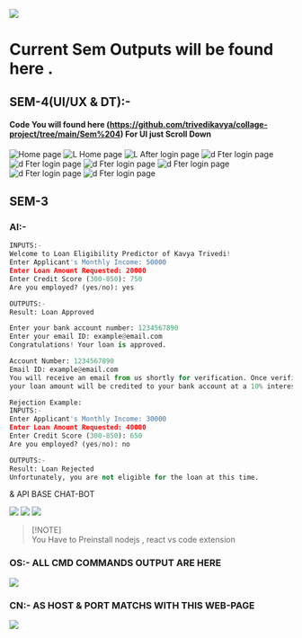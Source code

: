 
[![](https://visitcount.itsvg.in/api?id=trivedikavya&label=views&color=12&icon=8&pretty=false)](https://visitcount.itsvg.in)
# Current Sem Outputs will be found here .
## SEM-4(UI/UX & DT):-
#### Code You will found here (https://github.com/trivedikavya/collage-project/tree/main/Sem%204) For UI just Scroll Down
<img src="Sem 4/hlm.png" alt="Home page">
<img src="Sem 4/screencapture-127-0-0-1-3000-v0-gen-i-html-2025-03-24-11_18_03.png" alt="L Home page">
<img src="Sem 4/screencapture-127-0-0-1-3000-After-login-g-html-2025-03-29-00_26_43.png" alt="L After login page">
<img src="Sem 4/screencapture-127-0-0-1-3000-After-login-g-html-2025-03-29-00_26_00.png" alt="d Fter login page">
<img src="Sem 4/WhatsApp Image 2025-04-30 at 9.07.16 PM.jpeg" alt="d Fter login page">
<img src="Sem 4/WhatsApp Image 2025-04-30 at 9.07.39 PM.jpeg" alt="d Fter login page">
<img src="Sem 4/WhatsApp Image 2025-04-30 at 9.08.11 PM.jpeg" alt="d Fter login page">
<img src="Sem 4/WhatsApp Image 2025-04-30 at 9.21.05 PM.jpeg" alt="d Fter login page">
<img src="Sem 4/WhatsApp Image 2025-04-30 at 9.21.06 PM.jpeg" alt="d Fter login page">












## SEM-3 
### AI:-

```python
INPUTS:- 
Welcome to Loan Eligibility Predictor of Kavya Trivedi!
Enter Applicant's Monthly Income: 50000
Enter Loan Amount Requested: 20000
Enter Credit Score (300-850): 750
Are you employed? (yes/no): yes

OUTPUTS:-
Result: Loan Approved

Enter your bank account number: 1234567890
Enter your email ID: example@email.com
Congratulations! Your loan is approved.

Account Number: 1234567890
Email ID: example@email.com
You will receive an email from us shortly for verification. Once verified,
your loan amount will be credited to your bank account at a 10% interest rate.

Rejection Example:
INPUTS:- 
Enter Applicant's Monthly Income: 30000
Enter Loan Amount Requested: 40000
Enter Credit Score (300-850): 650
Are you employed? (yes/no): no

OUTPUTS:-
Result: Loan Rejected
Unfortunately, you are not eligible for the loan at this time.


```
<p>& API BASE CHAT-BOT  </p>
<img src="SEM 3/chatbot1st.png"> </img>
<img src="SEM 3/chatbot2nd.png"> </img>
<img src="SEM 3/chatbot3rd.png"> </img>

> [!NOTE]\
> You Have to Preinstall nodejs , react vs code extension 

### OS:- ALL CMD COMMANDS OUTPUT ARE HERE
<img  src="SEM 3/osop.png"> </img>

### CN:- AS HOST & PORT MATCHS WITH THIS WEB-PAGE
<img  src="SEM 3/cn-kavya-op.png"> </img>

